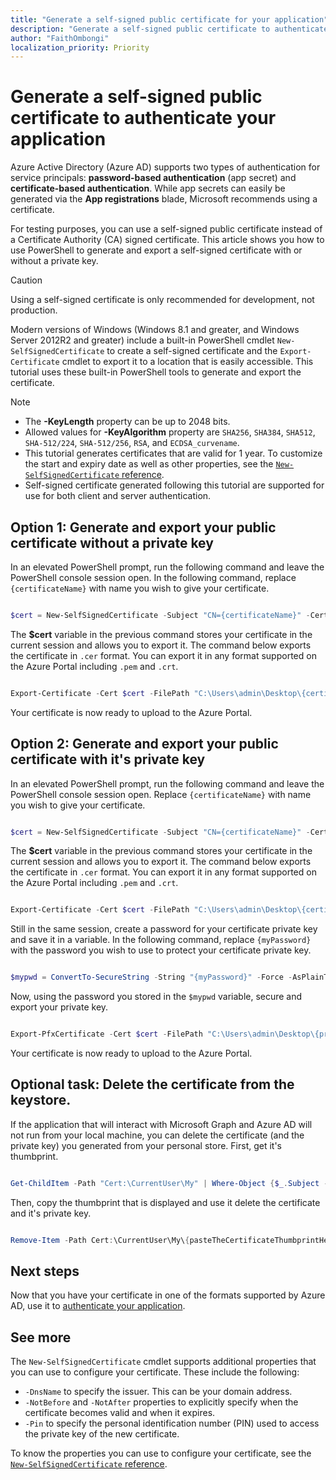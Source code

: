 ```yaml
---
title: "Generate a self-signed public certificate for your application"
description: "Generate a self-signed public certificate to authenticate your application."
author: "FaithOmbongi"
localization_priority: Priority
---
```


# Generate a self-signed public certificate to authenticate your application

Azure Active Directory (Azure AD) supports two types of authentication for service principals: **password-based authentication** (app secret) and **certificate-based authentication**. While app secrets can easily be generated via the **App registrations** blade, Microsoft recommends using a certificate.

For testing purposes, you can use a self-signed public certificate instead of a Certificate Authority (CA) signed certificate. This article shows you how to use PowerShell to generate and export a self-signed certificate with or without a private key.

> [!CAUTION]
> Using a self-signed certificate is only recommended for development, not production.

Modern versions of Windows (Windows 8.1 and greater, and Windows Server 2012R2 and greater) include a built-in PowerShell cmdlet `New-SelfSignedCertificate` to create a self-signed certificate and the `Export-Certificate` cmdlet to export it to a location that is easily accessible. This tutorial uses these built-in PowerShell tools to generate and export the certificate.

> [!NOTE]
> + The **-KeyLength** property can be up to 2048 bits.
> + Allowed values for **-KeyAlgorithm** property are `SHA256`, `SHA384`, `SHA512`, `SHA-512/224`, `SHA-512/256`, `RSA`, and `ECDSA_curvename`.
> + This tutorial generates certificates that are valid for 1 year. To customize the start and expiry date as well as other properties, see the [`New-SelfSignedCertificate` reference](/powershell/module/pki/new-selfsignedcertificate?view=windowsserver2019-ps).
> + Self-signed certificate generated following this tutorial are supported for use for both client and server authentication.


## Option 1: Generate and export your public certificate without a private key

In an elevated PowerShell prompt, run the following command and leave the PowerShell console session open. In the following command, replace `{certificateName}` with name you wish to give your certificate.

```powershell

$cert = New-SelfSignedCertificate -Subject "CN={certificateName}" -CertStoreLocation "Cert:\CurrentUser\My" -KeyExportPolicy Exportable -KeySpec Signature -KeyLength 2048 -KeyAlgorithm RSA -HashAlgorithm SHA256    ## Replace {certificateName}

```

The **$cert** variable in the previous command stores your certificate in the current session and allows you to export it. The command below exports the certificate in `.cer` format. You can export it in any format supported on the Azure Portal including `.pem` and `.crt`.

```powershell

Export-Certificate -Cert $cert -FilePath "C:\Users\admin\Desktop\{certificateName}.cer"   ## Specify your preferred location and replace {certificateName}

```

Your certificate is now ready to upload to the Azure Portal.


## Option 2: Generate and export your public certificate with it's private key

In an elevated PowerShell prompt, run the following command and leave the PowerShell console session open. Replace `{certificateName}` with name you wish to give your certificate.

```powershell

$cert = New-SelfSignedCertificate -Subject "CN={certificateName}" -CertStoreLocation "Cert:\CurrentUser\My" -KeyExportPolicy Exportable -KeySpec Signature -KeyLength 2048 -KeyAlgorithm RSA -HashAlgorithm SHA256    ## Replace {certificateName}

```

The **$cert** variable in the previous command stores your certificate in the current session and allows you to export it. The command below exports the certificate in `.cer` format. You can export it in any format supported on the Azure Portal including `.pem` and `.crt`.


```powershell

Export-Certificate -Cert $cert -FilePath "C:\Users\admin\Desktop\{certificateName}.cer"   ## Specify your preferred location and replace {certificateName}

```

Still in the same session, create a password for your certificate private key and save it in a variable. In the following command, replace `{myPassword}` with the password you wish to use to protect your certificate private key.

```powershell

$mypwd = ConvertTo-SecureString -String "{myPassword}" -Force -AsPlainText  ## Replace {myPassword}

```

Now, using the password you stored in the `$mypwd` variable, secure and export your private key.

```powershell

Export-PfxCertificate -Cert $cert -FilePath "C:\Users\admin\Desktop\{privateKeyName}.pfx" -Password $mypwd   ## Specify your preferred location and replace {privateKeyName}

```

Your certificate is now ready to upload to the Azure Portal.


## Optional task: Delete the certificate from the keystore.

If the application that will interact with Microsoft Graph and Azure AD will not run from your local machine, you can delete the certificate (and the private key) you generated from your personal store. First, get it's thumbprint.

```powershell

Get-ChildItem -Path "Cert:\CurrentUser\My" | Where-Object {$_.Subject -Match "{certificateName}"} | Select-Object Thumbprint, FriendlyName    ## Replace {privateKeyName} with the name you gave your certificate

```

Then, copy the thumbprint that is displayed and use it delete the certificate and it's private key.

```powershell

Remove-Item -Path Cert:\CurrentUser\My\{pasteTheCertificateThumbprintHere} -DeleteKey

```


## Next steps

Now that you have your certificate in one of the formats supported by Azure AD, use it to [authenticate your application]().


## See more

The `New-SelfSignedCertificate` cmdlet supports additional properties that you can use to configure your certificate. These include the following:
+ `-DnsName` to specify the issuer. This can be your domain address. 
+ `-NotBefore` and `-NotAfter` properties to explicitly specify when the certificate becomes valid and when it expires.
+ `-Pin` to specify the personal identification number (PIN) used to access the private key of the new certificate.

To know the properties you can use to configure your certificate, see the [`New-SelfSignedCertificate` reference](/powershell/module/pki/new-selfsignedcertificate?view=windowsserver2019-ps).